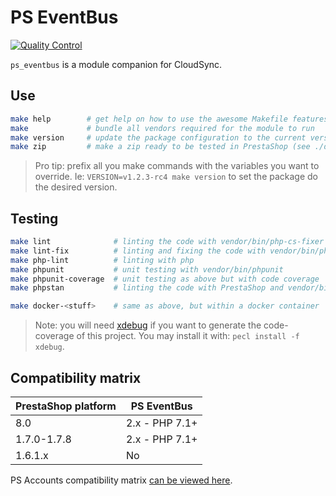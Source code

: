 # PS EventBus

[![Quality Control](https://github.com/PrestaShopCorp/ps_eventbus/actions/workflows/eventbus-qc-php.yml/badge.svg)](https://github.com/PrestaShopCorp/ps_eventbus/actions/workflows/eventbus-qc-php.yml)

`ps_eventbus` is a module companion for CloudSync.

## Use

```sh
make help        # get help on how to use the awesome Makefile features
make             # bundle all vendors required for the module to run
make version     # update the package configuration to the current version
make zip         # make a zip ready to be tested in PrestaShop (see ./dist)
```

> Pro tip: prefix all you make commands with the variables you want to override. Ie: `VERSION=v1.2.3-rc4 make version` to set the package do the desired version.

## Testing

```sh
make lint              # linting the code with vendor/bin/php-cs-fixer
make lint-fix          # linting and fixing the code with vendor/bin/php-cs-fixer
make php-lint          # linting with php
make phpunit           # unit testing with vendor/bin/phpunit
make phpunit-coverage  # unit testing as above but with code coverage
make phpstan           # linting the code with PrestaShop and vendor/bin/phpstan

make docker-<stuff>    # same as above, but within a docker container
```

> Note: you will need [xdebug](https://xdebug.org/) if you want to generate the code-coverage of this project. You may install it with: `pecl install -f xdebug`.

## Compatibility matrix

| PrestaShop platform | PS EventBus    |
| ------------------- | -------------- |
| 8.0                 | 2.x - PHP 7.1+ |
| 1.7.0-1.7.8         | 2.x - PHP 7.1+ |
| 1.6.1.x             | No             |

PS Accounts compatibility matrix [can be viewed here](https://github.com/PrestaShopCorp/ps_accounts#compatibility-matrix).
